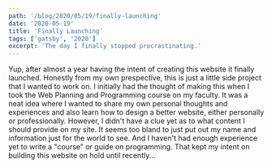 ```yaml
---
path: '/blog/2020/05/19/finally-launching'
date: '2020-05-19'
title: 'Finally Launching'
tags: ['gatsby', '2020']
excerpt: 'The day I finally stopped procrastinating.'
---
```


Yup, after almost a year having the intent of creating this website it finally launched. Honestly from my own prespective, this is just a little side project that I wanted to work on. I initially had the thought of making this when I took the Web Planning and Programming course on my faculty. It was a neat idea where I wanted to share my own personal thoughts and experiences and also learn how to design a better website, either personally or professionally. However, I didn't have a clue yet as to what content I should provide on my site. It seems too bland to just put out my name and information just for the world to see. And I haven't had enough experience yet to write a "course" or guide on programming. That kept my intent on building this website on hold until recently...